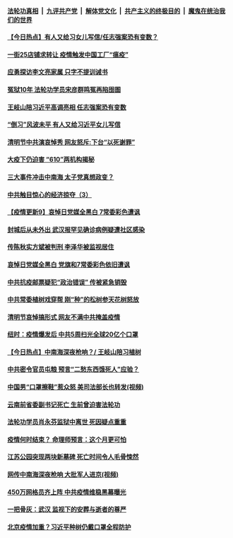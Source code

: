 ####  [法轮功真相](../../../../basic/blob/master/README.md?t=04052101) &nbsp;|&nbsp; [九评共产党](../../../../9ping.md/blob/master/README.md?t=04052101) &nbsp;|&nbsp; [解体党文化](../../../../jtdwh.md/blob/master/README.md?t=04052101)  &nbsp;|&nbsp; [共产主义的终极目的](../../../../gczydzjmd.md/blob/master/README.md?t=04052101) &nbsp;|&nbsp; [魔鬼在统治我们的世界](../../../../mgztzwmdsj.md/blob/master/README.md?t=04052101) 

#### [【今日热点】有人又给习女儿写信/任志强案恐有变数？](../pages/prog204/a102816401.md?t=04052101) 

#### [一街25店铺求转让 疫情触发中国工厂“瘟疫”](../pages/prog204/a102816241.md?t=04052101) 

#### [应勇探访李文亮家属 只字不提训诫书](../pages/prog204/a102816267.md?t=04052101) 

#### [冤狱10年 法轮功学员宋彦群鸣冤再陷囹圄](../pages/prog204/a102816277.md?t=04052101) 

#### [王岐山陪习近平高调亮相 任志强案恐有变数](../pages/prog204/a102816238.md?t=04052101) 

#### [“倒习”风波未平 有人又给习近平女儿写信](../pages/prog204/a102816223.md?t=04052101) 

#### [清明节中共演哀悼秀 网友怒斥:下台“以死谢罪”](../pages/prog204/a102816181.md?t=04052101) 

#### [大疫下仍迫害 “610”两机构揭秘](../pages/prog204/a102816182.md?t=04052101) 

#### [三大事件冲击中南海 太子党真想政变？](../pages/prog204/a102816175.md?t=04052101) 

#### [中共触目惊心的经济掠夺（3）](../pages/prog204/a102816139.md?t=04052101) 

#### [【疫情更新9】哀悼日党媒全黑白 7常委彩色遭讽](../pages/prog204/a102811401.md?t=04052101) 

#### [封城后从未外出 武汉报罕见确诊病例疑遭社区感染](../pages/prog204/a102816062.md?t=04052101) 

#### [传陈秋实方斌被判刑 李泽华被监视居住](../pages/prog204/a102816036.md?t=04052101) 

#### [哀悼日党媒全黑白 党旗和7常委彩色依旧遭讽](../pages/prog204/a102816008.md?t=04052101) 

#### [中共抗疫邮票疑犯“政治错误” 传被紧急销毁](../pages/prog204/a102815991.md?t=04052101) 

#### [中共常委植树戏穿帮 刚“种”的松树参天花树怒放](../pages/prog204/a102815981.md?t=04052101) 

#### [清明节哀悼搞形式 网友不满中共掩盖疫情](../pages/prog204/a102815932.md?t=04052101) 

#### [纽时：疫情爆发后 中共5周扫光全球20亿个口罩](../pages/prog204/a102815828.md?t=04052101) 

#### [【今日热点】中南海深夜枪响？/ 王岐山陪习植树](../pages/prog204/a102815820.md?t=04052101) 

#### [中共密令官员屯粮 预言“二愁东西饿死人”应验？](../pages/prog204/a102815770.md?t=04052101) 

#### [中国男“口罩擦鞋”惹众怒 美司法部长也转发(视频)](../pages/prog204/a102815748.md?t=04052101) 

#### [云南前省委副书记死亡 生前曾迫害法轮功](../pages/prog204/a102815697.md?t=04052101) 

#### [法轮功学员肖永芬监狱中离世 死因疑点重重](../pages/prog204/a102815656.md?t=04052101) 

#### [疫情何时结束？ 命理师预言：这个月更可怕](../pages/prog204/a102815660.md?t=04052101) 

#### [江苏公园突现两块新墓碑 死亡时间令人毛骨悚然](../pages/prog204/a102815647.md?t=04052101) 

#### [网传中南海深夜枪响 大批军人进京(视频)](../pages/prog204/a102815615.md?t=04052101) 

#### [450万网格员齐上阵 中共疫情维稳黑幕曝光](../pages/prog204/a102815561.md?t=04052101) 

#### [一把骨灰：武汉 监视下的安葬与逝者的尊严](../pages/prog204/a102815557.md?t=04052101) 

#### [北京疫情加重？习近平种树仍戴口罩全程防护](../pages/prog204/a102815546.md?t=04052101) 


